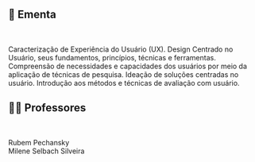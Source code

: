 ## :memo: Ementa

</br>

Caracterização de Experiência do Usuário (UX). 
Design Centrado no Usuário, seus fundamentos, princípios, técnicas e ferramentas. 
Compreensão de necessidades e capacidades dos usuários por meio da aplicação de técnicas de pesquisa. 
Ideação de soluções centradas no usuário. 
Introdução aos métodos e técnicas de avaliação com usuário.

## :man_teacher: Professores

</br>

Rubem Pechansky
<br/>
Milene Selbach Silveira
